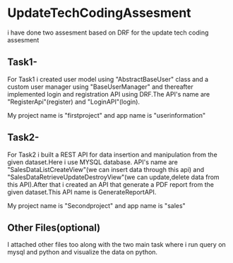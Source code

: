 # UpdateTechCodingAssesment
i have done two assesment based on DRF for the update tech coding assesment 

## Task1- 
For Task1 i created user model using "AbstractBaseUser" class and a custom user manager using "BaseUserManager"  and thereafter implemented login and registration API using DRF.The API's name are "RegisterApi"(register) and "LoginAPI"(login).

My project name is "firstproject" and app name is "userinformation"

## Task2-
For Task2 i built a REST API for data insertion and manipulation from the given dataset.Here i use MYSQL database. API's name are "SalesDataListCreateView"(we can insert data through this api) and "SalesDataRetrieveUpdateDestroyView"(we can update,delete data from this API).After that i created an API that generate a PDF report from the given dataset.This API name is GenerateReportAPI.

My project name is "Secondproject" and app name is "sales"

## Other Files(optional)
I attached other files too along with the two main task where i run query on mysql and python and visualize the data on python.  


